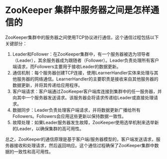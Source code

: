 # ZooKeeper 集群中服务器之间是怎样通信的

  
ZooKeeper集群中的服务器之间使用TCP协议进行通信，这个通信过程包括以下关键部分：

1. Leader和Follower：在ZooKeeper集群中，有一个服务器被选为领导者（Leader），其余服务器成为跟随者（Follower）。Leader负责处理所有客户端请求，而Followers主要用于接收Leader的数据更新。
2. 通信机制：每个服务器创建TCP连接，使用LearnerHandler实体来处理与其他服务器的网络通信。LearnerHandler的主要职责是接收来自其他服务器的数据更新，并将其传递给应用程序。
3. 客户端请求：客户端通过ZooKeeper客户端库连接到集群中的任一服务器，并向其中一个服务器发送请求。该服务器会将请求传递给Leader或直接处理请求。
4. 数据同步：Leader负责处理客户端请求，并将数据更新广播给所有Followers。Followers会应用这些更新以保持数据一致性。
5. 故障处理：如果Leader服务器发生故障，ZooKeeper使用选举机制来选举新的Leader，以确保集群的高可用性。

总之，ZooKeeper的通信原理是基于客户端/服务器模型的，客户端发送请求，服务器接收和处理请求，然后返回响应。这个通信过程确保了ZooKeeper集群中数据的一致性和高可用性。

<font style="color:rgb(0, 0, 0);">  
</font>


